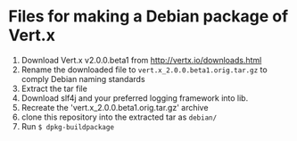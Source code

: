 Files for making a Debian package of Vert.x
===========================================
1. Download Vert.x v2.0.0.beta1 from http://vertx.io/downloads.html
2. Rename the downloaded file to `vert.x_2.0.0.beta1.orig.tar.gz` to comply Debian naming standards
3. Extract the tar file
4. Download slf4j and your preferred logging framework into lib.
5. Recreate the 'vert.x_2.0.0.beta1.orig.tar.gz' archive
3. clone this repository into the extracted tar as `debian/`
4. Run `$ dpkg-buildpackage`
